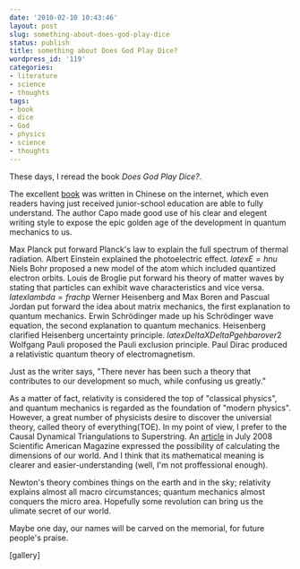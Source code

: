 ```yaml
---
date: '2010-02-10 10:43:46'
layout: post
slug: something-about-does-god-play-dice
status: publish
title: something about Does God Play Dice?
wordpress_id: '119'
categories:
- literature
- science
- thoughts
tags:
- book
- dice
- God
- physics
- science
- thoughts
---
```


These days, I reread the book _Does God Play Dice?_.

The excellent [book](http://vip.book.sina.com.cn/book/index_37395.html) was written in Chinese on the internet, which even readers having just received junior-school education are able to fully understand. The author Capo made good use of his clear and elegent writing style to expose the epic golden age of the development in quantum mechanics to us.


Max Planck put forward Planck's law to explain the full spectrum of thermal radiation.
Albert Einstein explained the photoelectric effect. $latex E = h nu$
Niels Bohr proposed a new model of the atom which included quantized electron orbits.
Louis de Broglie put forward his theory of matter waves by stating that particles can exhibit wave characteristics and vice versa. $latex lambda = frac{h}{p}$
Werner Heisenberg and Max Boren and Pascual Jordan put forward the idea about matrix mechanics, the first explanation to quantum mechanics.
Erwin Schrödinger made up his Schrödinger wave equation, the second explanation to quantum mechanics.
Heisenberg clarified Heisenberg uncertainty principle. $latex Delta X Delta P ge {hbar over 2}$
Wolfgang Pauli proposed the Pauli exclusion principle.
Paul Dirac produced a relativistic quantum theory of electromagnetism.

Just as the writer says, "There never has been such a theory that contributes to our development so much, while confusing us greatly."

As a matter of fact, relativity is considered the top of "classical physics", and quantum mechanics is regarded as the foundation of "modern physics". However, a great number of physicists desire to discover the universial theory, called theory of everything(TOE). In my point of view, I prefer to the Causal Dynamical Triangulations to Superstring. An [article](http://www.scientificamerican.com/article.cfm?id=the-self-organizing-quantum-universe) in July 2008 Scientific American Magazine expressed the possibility of calculating the dimensions of our world. And I think that its mathematical meaning is clearer and easier-understanding (well, I'm not proffessional enough).

Newton's theory combines things on the earth and in the sky; relativity explains almost all macro circumstances; quantum mechanics almost conquers the micro area. Hopefully some revolution can bring us the ulimate secret of our world.

Maybe one day, our names will be carved on the memorial, for future people's praise.

[gallery] 
